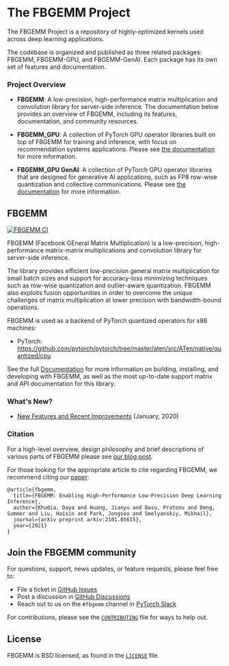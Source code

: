 # The FBGEMM Project

The FBGEMM Project is a repository of highly-optimized kernels used across
deep learning applications.

The codebase is organized and published as three related packages: FBGEMM,
FBGEMM-GPU, and FBGEMM-GenAI. Each package has its own set of features and
documentation.

### Project Overview

* **FBGEMM**: A low-precision, high-performance matrix multiplication and
  convolution library for server-side inference.  The documentation below
  provides an overview of FBGEMM, including its features, documentation, and
  community resources.

* **FBGEMM_GPU**: A collection of PyTorch GPU operator libraries built on top of
  FBGEMM for training and inference, with focus on recommendation systems
  applications.  Please see [the documentation](fbgemm_gpu/README.md) for more
  information.

* **FBGEMM_GPU GenAI**: A collection of PyTorch GPU operator libraries that are
  designed for generative AI applications, such as FP8 row-wise quantization and
  collective communications. Please see [the documentation](fbgemm_gpu/README.md)
  for more information.


## FBGEMM

[![FBGEMM CI](https://github.com/pytorch/FBGEMM/actions/workflows/fbgemm_ci.yml/badge.svg)](https://github.com/pytorch/FBGEMM/actions/workflows/fbgemm_ci.yml)

FBGEMM (Facebook GEneral Matrix Multiplication) is a low-precision,
high-performance matrix-matrix multiplications and convolution library for
server-side inference.

The library provides efficient low-precision general matrix multiplication for
small batch sizes and support for accuracy-loss minimizing techniques such as
row-wise quantization and outlier-aware quantization. FBGEMM also exploits
fusion opportunities in order to overcome the unique challenges of matrix
multiplication at lower precision with bandwidth-bound operations.

FBGEMM is used as a backend of PyTorch quantized operators for x86 machines:

  * PyTorch: https://github.com/pytorch/pytorch/tree/master/aten/src/ATen/native/quantized/cpu

See the full [Documentation](https://pytorch.org/FBGEMM) for more information
on building, installing, and developing with FBGEMM, as well as the most
up-to-date support matrix and API documentation for this library.

### What's New?

* [New Features and Recent Improvements](https://github.com/pytorch/FBGEMM/wiki/Recent-feature-additions-and-improvements-in-FBGEMM) (January, 2020)

### Citation

For a high-level overview, design philosophy and brief descriptions of various
parts of FBGEMM please see [our blog post](https://code.fb.com/ml-applications/fbgemm).

For those looking for the appropriate article to cite regarding FBGEMM, we
recommend citing our [paper](https://arxiv.org/pdf/2101.05615.pdf):

```
@article{fbgemm,
  title={FBGEMM: Enabling High-Performance Low-Precision Deep Learning Inference},
  author={Khudia, Daya and Huang, Jianyu and Basu, Protonu and Deng, Summer and Liu, Haixin and Park, Jongsoo and Smelyanskiy, Mikhail},
  journal={arXiv preprint arXiv:2101.05615},
  year={2021}
}
```


## Join the FBGEMM community

For questions, support, news updates, or feature requests, please feel free to:

* File a ticket in [GitHub Issues](https://github.com/pytorch/FBGEMM/issues)
* Post a discussion in [GitHub Discussions](https://github.com/pytorch/FBGEMM/discussions)
* Reach out to us on the `#fbgemm` channel in [PyTorch Slack](https://bit.ly/ptslack)

For contributions, please see the [`CONTRIBUTING`](./CONTRIBUTING.md) file for
ways to help out.


## License

FBGEMM is BSD licensed, as found in the [`LICENSE`](LICENSE) file.
